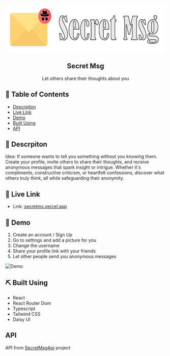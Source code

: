 <p align="center">
  <a href="" rel="noopener">
 <img width=600px height=150px src="https://raw.githubusercontent.com/kerolesnabill/SecretMsg/main/src/assets/banner.png" alt="Banner"></a>
</p>

<h2 align="center">Secret Msg</h2>

<p align="center"> Let others share their thoughts about you
    <br> 
</p>

## 📝 Table of Contents

- [Descrpiton](#descrpiton)
- [Live Link](#live-link)
- [Demo](#demo)
- [Built Using](#built_using)
- [API](#API)

## 🧐 Descrpiton <a name = "descrpiton"></a>

Idea: If someone wants to tell you something without you knowing them.
<br/>
Create your profile, invite others to share their thoughts, and receive anonymous messages that spark insight or intrigue. Whether it's compliments, constructive criticism, or heartfelt confessions, discover what others truly think, all while safeguarding their anonymity.

## 🔗 Live Link <a name = "live-link"></a>

- Link: [secretms.vercel.app](https://secretms.vercel.app/)

## 🎥 Demo <a name = "demo"></a>

1. Create an account / Sign Up
2. Go to settings and add a picture for you
3. Change the username
4. Share your profile link with your friends
5. Let other people send you anonymous messages

![Demo](https://github.com/kerolesnabill/SecretMsg/blob/main/src/assets/demo.gif)

## ⛏️ Built Using <a name = "built_using"></a>

- React
- React Router Dom
- Typescript
- Tailwind CSS
- Daisy UI

## API <a name = "API"></a>

API from [SecretMsgApi](https://github.com/kerolesnabill/SecretMsgApi) project

